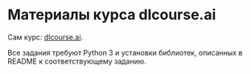 # Материалы курса dlcourse.ai
Сам курс: [dlcourse.ai](http://dlcourse.ai/).

Все задания требуют Python 3 и установки библиотек, описанных в README к соответствующему заданию.
